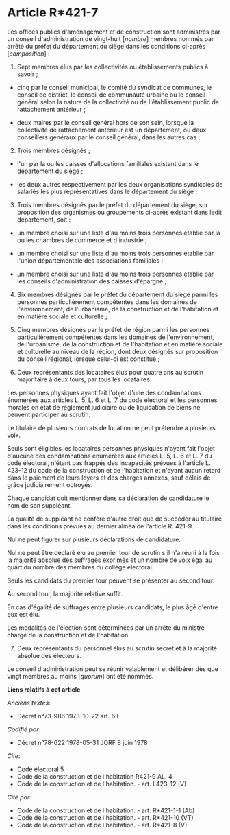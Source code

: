 # Article R*421-7

Les offices publics d'aménagement et de construction sont administrés par un conseil d'administration de vingt-huit
[*nombre*] membres nommés par arrêté du préfet du département du siège dans les conditions ci-après [*composition*] :

1. Sept membres élus par les collectivités ou établissements publics à savoir ;

- cinq par le conseil municipal, le comité du syndicat de communes, le conseil de district, le conseil de communauté urbaine
ou le conseil général selon la nature de la collectivité ou de l'établissement public de rattachement antérieur ;

- deux maires par le conseil général hors de son sein, lorsque la collectivité de rattachement antérieur est un département,
ou deux conseillers généraux par le conseil général, dans les autres cas ;

2. Trois membres désignés ;

- l'un par la ou les caisses d'allocations familiales existant dans le département du siège ;

- les deux autres respectivement par les deux organisations syndicales de salariés les plus représentatives dans le
département du siège ;

3. Trois membres désignés par le préfet du département du siège, sur proposition des organismes ou groupements ci-après
existant dans ledit département, soit :

- un membre choisi sur une liste d'au moins trois personnes établie par la ou les chambres de commerce et d'industrie ;

- un membre choisi sur une liste d'au moins trois personnes établie par l'union départementale des associations familiales ;

- un membre choisi sur une liste d'au moins trois personnes établie par les conseils d'administration des caisses d'épargne ;

4. Six membres désignés par le préfet du département du siège parmi les personnes particulièrement compétentes dans les
domaines de l'environnement, de l'urbanisme, de la construction et de l'habitation et en matière sociale et culturelle ;

5. Cinq membres désignés par le préfet de région parmi les personnes particulièrement compétentes dans les domaines de
l'environnement, de l'urbanisme, de la construction et de l'habitation et en matière sociale et culturelle au niveau de la
région, dont deux désignés sur proposition du conseil régional, lorsque celui-ci est constitué ;

6. Deux représentants des locataires élus pour quatre ans au scrutin majoritaire à deux tours, par tous les locataires.

Les personnes physiques ayant fait l'objet d'une des condamnations énumérées aux articles L. 5, L. 6 et L. 7 du code
électoral et les personnes morales en état de règlement judiciaire ou de liquidation de biens ne peuvent participer au
scrutin.

Le titulaire de plusieurs contrats de location ne peut prétendre à plusieurs voix.

Seuls sont éligibles les locataires personnes physiques n'ayant fait l'objet d'aucune des condamnations énumérées aux
articles L. 5, L. 6 et L. 7 du code électoral, n'étant pas frappés des incapacités prévues à l'article L. 423-12 du code de
la construction et de l'habitation et n'ayant aucun retard dans le paiement de leurs loyers et des charges annexes, sauf
délais de grâce judiciairement octroyés.

Chaque candidat doit mentionner dans sa déclaration de candidature le nom de son suppléant.

La qualité de suppléant ne confère d'autre droit que de succéder au titulaire dans les conditions prévues au dernier alinéa
de l'article R. 421-9.

Nul ne peut figurer sur plusieurs déclarations de candidature.

Nul ne peut être déclaré élu au premier tour de scrutin s'il n'a réuni à la fois la majorité absolue des suffrages exprimés
et un nombre de voix égal au quart du nombre des membres du collège électoral.

Seuls les candidats du premier tour peuvent se présenter au second tour.

Au second tour, la majorité relative suffit.

En cas d'égalité de suffrages entre plusieurs candidats, le plus âgé d'entre eux est élu.

Les modalités de l'élection sont déterminées par un arrêté du ministre chargé de la construction et de l'habitation.

7. Deux représentants du personnel élus au scrutin secret et à la majorité absolue des électeurs.

Le conseil d'administration peut se réunir valablement et délibérer dès que vingt membres au moins [*quorum*] ont été nommés.

**Liens relatifs à cet article**

_Anciens textes_:

  - Décret n°73-986 1973-10-22 art. 6 I

_Codifié par_:

  - Décret n°78-622 1978-05-31 JORF 8 juin 1978

_Cite_:

  - Code électoral 5
  - Code de la construction et de l'habitation R421-9 AL. 4
  - Code de la construction et de l'habitation. - art. L423-12 (V)

_Cité par_:

  - Code de la construction et de l'habitation. - art. R*421-1-1 (Ab)
  - Code de la construction et de l'habitation. - art. R*421-10 (VT)
  - Code de la construction et de l'habitation. - art. R*421-8 (V)
